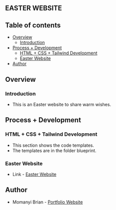 ## EASTER WEBSITE

## Table of contents

- [Overview](#overview)
    - [Introduction](#introduction)
- [Process + Development](#process-+-development)
    - [HTML + CSS + Tailwind Development](#html-+-css+-tailwind-development)
    - [Easter Website](#easter-website)
- [Author](#author)

## Overview

### Introduction
- This is an Easter website to share warm wishes.

## Process + Development

### HTML + CSS + Tailwind Development
- This section shows the code templates.
- The templates are in the folder blueprint.

### Easter Website
- Link - [Easter Website](https://blessed-easter-holiday.vercel.app/)

## Author

- Momanyi Brian - [Portfolio Website](https://portfolio-momanyi-brian.vercel.app)